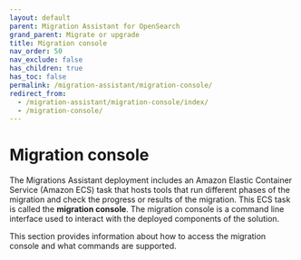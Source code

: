```yaml
---
layout: default
parent: Migration Assistant for OpenSearch
grand_parent: Migrate or upgrade
title: Migration console
nav_order: 50
nav_exclude: false
has_children: true
has_toc: false
permalink: /migration-assistant/migration-console/
redirect_from: 
  - /migration-assistant/migration-console/index/
  - /migration-console/
---
```


# Migration console

The Migrations Assistant deployment includes an Amazon Elastic Container Service (Amazon ECS) task that hosts tools that run different phases of the migration and check the progress or results of the migration. This ECS task is called the **migration console**. The migration console is a command line interface used to interact with the deployed components of the solution.

This section provides information about how to access the migration console and what commands are supported.
